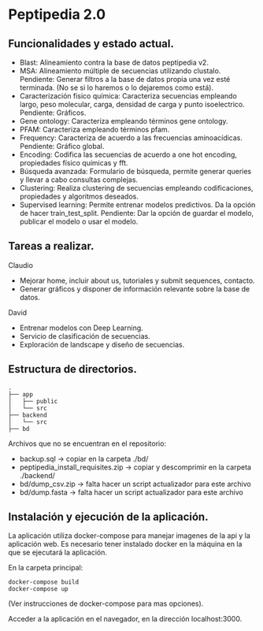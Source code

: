 # Peptipedia 2.0

## Funcionalidades y estado actual.

 - Blast: Alineamiento contra la base de datos peptipedia v2.
 - MSA: Alineamiento múltiple de secuencias utilizando clustalo. Pendiente: Generar filtros a la base de datos propia una vez esté terminada. (No se si lo haremos o lo dejaremos como está). 
 - Caracterización fisico química: Caracteriza secuencias empleando largo, peso molecular, carga, densidad de carga y punto isoelectrico. Pendiente: Gráficos.
 - Gene ontology: Caracteriza empleando términos gene ontology.
 - PFAM: Caracteriza empleando términos pfam.
 - Frequency: Caracteriza de acuerdo a las frecuencias aminoacídicas. Pendiente: Gráfico global.
 - Encoding: Codifica las secuencias de acuerdo a one hot encoding, propiedades físico químicas y fft.
 - Búsqueda avanzada: Formulario de búsqueda, permite generar queries y llevar a cabo consultas complejas.
 - Clustering: Realiza clustering de secuencias empleando codificaciones, propiedades y algoritmos deseados.
 - Supervised learning: Permite entrenar modelos predictivos. Da la opción de hacer train_test_split. Pendiente: Dar la opción de guardar el modelo, publicar el modelo o usar el modelo.

## Tareas a realizar.

Claudio

 - Mejorar home, incluir about us, tutoriales y submit sequences, contacto.
 - Generar gráficos y disponer de información relevante sobre la base de datos.
 
David

 - Entrenar modelos con Deep Learning.
 - Servicio de clasificación de secuencias.
 - Exploración de landscape y diseño de secuencias.


## Estructura de directorios.
```
.
├── app
│   ├── public
│   └── src
├── backend
│   └── src
├── bd
```
Archivos que no se encuentran en el repositorio:

 - backup.sql -> copiar en la carpeta ./bd/
 - peptipedia_install_requisites.zip -> copiar y descomprimir en la carpeta ./backend/
 - bd/dump_csv.zip -> falta hacer un script actualizador para este archivo
 - bd/dump.fasta -> falta hacer un script actualizador para este archivo

## Instalación y ejecución de la aplicación.

La aplicación utiliza docker-compose para manejar imagenes de la api y la aplicación web. Es necesario tener instalado docker en la máquina en la que se ejecutará la aplicación.

En la carpeta principal:

```
docker-compose build
docker-compose up
```

(Ver instrucciones de docker-compose para mas opciones).

Acceder a la aplicación en el navegador, en la dirección localhost:3000.
